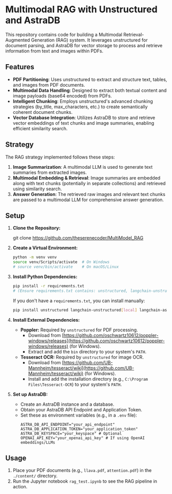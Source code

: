# Multimodal RAG with Unstructured and AstraDB

This repository contains code for building a Multimodal Retrieval-Augmented Generation (RAG) system. It leverages unstructured for document parsing, and AstraDB for vector storage to process and retrieve information from text and images within PDFs.
## Features
- **PDF Partitioning**: Uses unstructured to extract and structure text, tables, and images from PDF documents.
- **Multimodal Data Handling**: Designed to extract both textual content and image payloads (base64 encoded) from PDFs.
- **Intelligent Chunking**: Employs unstructured's advanced chunking strategies (by_title, max_characters, etc.) to create semantically coherent document chunks.
- **Vector Database Integration**: Utilizes AstraDB to store and retrieve vector embeddings of text chunks and image summaries, enabling efficient similarity search.

## Strategy

The RAG strategy implemented follows these steps:
1. **Image Summarization**: A multimodal LLM is used to generate text summaries from extracted images.
2. **Multimodal Embedding & Retrieval**: Image summaries are embedded along with text chunks (potentially in separate collections) and retrieved using similarity search.
3. **Answer Generation**: The retrieved raw images and relevant text chunks are passed to a multimodal LLM for comprehensive answer generation.


## Setup

1.  **Clone the Repository:**
    
    git clone [<https://github.com/theserenecoder/MultiModel_RAG>](https://github.com/theserenecoder/MultiModel_RAG)
    

2.  **Create a Virtual Environment:**
    ```bash
    python -m venv venv
    source venv/Scripts/activate  # On Windows
    # source venv/bin/activate    # On macOS/Linux
    ```

3.  **Install Python Dependencies:**
    ```bash
    pip install -r requirements.txt
    # (Ensure requirements.txt contains: unstructured, langchain-unstructured[local], langchain-astradb, pypdf, python-dotenv, etc.)
    ```
    If you don't have a `requirements.txt`, you can install manually:
    ```bash
    pip install unstructured langchain-unstructured[local] langchain-astradb pypdf python-dotenv
    ```

4.  **Install External Dependencies:**
    * **Poppler:** Required by `unstructured` for PDF processing.
        * Download from [https://github.com/oschwartz10612/poppler-windows/releases](https://github.com/oschwartz10612/poppler-windows/releases) (for Windows).
        * Extract and add the `bin` directory to your system's `PATH`.
    * **Tesseract OCR:** Required by `unstructured` for image OCR.
        * Download from [https://github.com/UB-Mannheim/tesseract/wiki](https://github.com/UB-Mannheim/tesseract/wiki) (for Windows).
        * Install and add the installation directory (e.g., `C:\Program Files\Tesseract-OCR`) to your system's `PATH`.

5.  **Set up AstraDB:**
    * Create an AstraDB instance and a database.
    * Obtain your AstraDB API Endpoint and Application Token.
    * Set these as environment variables (e.g., in a `.env` file):
        ```
        ASTRA_DB_API_ENDPOINT="your_api_endpoint"
        ASTRA_DB_APPLICATION_TOKEN="your_application_token"
        ASTRA_DB_KEYSPACE="your_keyspace" # Optional
        OPENAI_API_KEY="your_openai_api_key" # If using OpenAI embeddings/LLMs
        ```

## Usage

1.  Place your PDF documents (e.g., `llava.pdf`, `attention.pdf`) in the `./content/` directory.
2.  Run the Jupyter notebook `rag_test.ipynb` to see the RAG pipeline in action.

